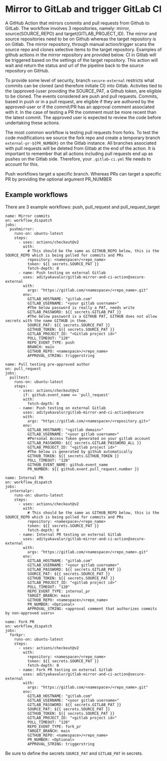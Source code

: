 # Mirror to GitLab and trigger GitLab CI

A GitHub Action that mirrors commits and pull requests from Github to GitLab. The workflow involves 3 repositories, namely: mirror, source(SOURCE_REPO) and target(GITLAB_PROJECT_ID). The mirror and source repositories need to be on Github whereas the target repository is on Gitlab. The mirror repository, through manual action/trigger scans the source repo and clones selective items to the target repository. Examples of github actions in the mirror repository are provided below. CI in Gitlab will be triggered based on the settings of the target repository. This action will wait and return the status and url of the pipeline back to the source repository on GitHub. 

To provide some level of security, branch `secure-external` restricts what commits can be cloned (and therefore initiate CI) into Gitlab. Activites tied to the (approved-)user providing the SOURCE_PAT, a Github token, are eligible to be cloned. The events considered are push and pull requests. Commits, based in push or in a pull request, are eligible if they are authored by the approved-user or if the commit/PR has an approval comment associated with it. In the case of testing a PR the comment must be more recent than the latest commit. The approved user is expected to review the code before undertaking these actions. 

The most common workflow is testing pull requests from forks. To test the code modifications we source the fork repo and create a temporary branch `external-pr-${PR_NUMBER}` on the Gitlab instance. All branches associated with pull requests will be deleted from Gitlab at the end of the action. It is important to remember that all actions including pull requests end up as pushes on the Gitlab side. Therefore, your `.gitlab-ci.yml` file needs to account for this.

Push workflows target a specific branch. Whereas PRs can target a specific PR by providing the optional argument PR_NUMBER

## Example workflows

There are 3 example workflows: push, pull_request and pull_request_target

```workflow          
name: Mirror commits
on: workflow_dispatch
jobs:
  pushmirror:
    runs-on: ubuntu-latest
    steps:
      - uses: actions/checkout@v2
        with:
          # This should be the same as GITHUB_REPO below, this is the SOURCE_REPO which is being polled for commits and PRs
          repository: <namespace>/<repo_name>
          token: ${{ secrets.SOURCE_PAT }}
          fetch-depth: 0
      - name: Push testing on external Gitlab
        uses: adityakavalur/gitlab-mirror-and-ci-action@secure-external
        with:
          args: "https://gitlab.com/<namespace>/<repo_name>.git"
        env:
          GITLAB_HOSTNAME: "gitlab.com"
          GITLAB_USERNAME: "<your gitlab username>"
          #The below password is really a PAT, needs write
          GITLAB_PASSWORD: ${{ secrets.GITLAB_PAT }}
          #The below password is a GITHUB PAT, GITHUB does not allow secrets with the name GITHUB in them.
          SOURCE_PAT: ${{ secrets.SOURCE_PAT }}
          GITHUB_TOKEN: ${{ secrets.SOURCE_PAT }}
          GITLAB_PROJECT_ID: "<Gitlab project id>"
          POLL_TIMEOUT: "120"
          REPO_EVENT_TYPE: push
          BRANCH: main
          GITHUB_REPO: <namespace>/<repo_name>
          APPROVAL_STRING: triggerstring
          
name: Pull testing pre-approved author
on: pull_request
jobs:
  pulltest:
    runs-on: ubuntu-latest
    steps:
      - uses: actions/checkout@v2
        if: github.event_name == 'pull_request'
        with:
          fetch-depth: 0
      - name: Push testing on external Gitlab
        uses: adityakavalur/gitlab-mirror-and-ci-action@secure
        with:
          args: "https://gitlab.com/<namespace>/<repository.git>"
        env:
          GITLAB_HOSTNAME: "<gitlab domain>"
          GITLAB_USERNAME: "<your gitlab username>"
          #Personal Access Token generated on your gitlab account
          GITLAB_PASSWORD: ${{ secrets.GITLAB_PASSWORD_ALL }}
          GITLAB_PROJECT_ID: "<gitlab project id>"
          #The below is generated by github automatically
          GITHUB_TOKEN: ${{ secrets.GITHUB_TOKEN }}
          POLL_TIMEOUT: "120"
          GITHUB_EVENT_NAME: github.event_name
          PR_NUMBER: ${{ github.event.pull_request.number }}  
          
name: Internal PR
on: workflow_dispatch
jobs:
  internalpr:
    runs-on: ubuntu-latest
    steps:        
      - uses: actions/checkout@v2
        with:
          # This should be the same as GITHUB_REPO below, this is the SOURCE_REPO which is being polled for commits and PRs
          repository: <namespace>/<repo_name>
          token: ${{ secrets.SOURCE_PAT }}
          fetch-depth: 0
      - name: Internal PR testing on external Gitlab
        uses: adityakavalur/gitlab-mirror-and-ci-action@secure-external
        with:
          args: "https://gitlab.com/<namespace>/<repo_name>.git"
        env:
          GITLAB_HOSTNAME: "gitlab.com"
          GITLAB_USERNAME: "<your gitlab username>"
          GITLAB_PASSWORD: ${{ secrets.GITLAB_PAT }}
          SOURCE_PAT: ${{ secrets.SOURCE_PAT }}
          GITHUB_TOKEN: ${{ secrets.SOURCE_PAT }}
          GITLAB_PROJECT_ID: "<gitlab project id>"
          POLL_TIMEOUT: "120"
          REPO_EVENT_TYPE: internal_pr
          TARGET_BRANCH: main
          GITHUB_REPO: <namespace>/<repo_name>
          PR_NUMBER: <Optional>
          APPROVAL_STRING: <approval comment that authorizes commits by non-approved users>

name: Fork PR
on: workflow_dispatch
jobs:
  forkpr:
    runs-on: ubuntu-latest
    steps:
      - uses: actions/checkout@v2
        with:
          repository: <namespace>/<repo_name>
          token: ${{ secrets.SOURCE_PAT }}
          fetch-depth: 0
      - name: Fork PR testing on external Gitlab
        uses: adityakavalur/gitlab-mirror-and-ci-action@secure-external
        with:
          args: "https://gitlab.com/<namespace>/<repo_name>.git"
        env:
          GITLAB_HOSTNAME: "gitlab.com"
          GITLAB_USERNAME: "<your gitlab username>"
          GITLAB_PASSWORD: ${{ secrets.GITLAB_PAT }}
          SOURCE_PAT: ${{ secrets.SOURCE_PAT }}
          GITHUB_TOKEN: ${{ secrets.SOURCE_PAT }}
          GITLAB_PROJECT_ID: "<gitlab project id>"
          POLL_TIMEOUT: "120"
          REPO_EVENT_TYPE: fork_pr
          TARGET_BRANCH: main
          GITHUB_REPO: <namespace>/<repo_name>
          PR_NUMBER: <Optional>
          APPROVAL_STRING: triggerstring
```

Be sure to define the secrets `SOURCE_PAT` and `GITLAB_PAT` in secrets.
